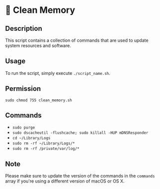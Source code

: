 # 🚽 Clean Memory

## Description
This script contains a collection of commands that are used to update system resources and software.

## Usage
To run the script, simply execute `./script_name.sh`.

## Permission 
`sudo chmod 755 clean_memory.sh`

## Commands
- `sudo purge`
- `sudo dscacheutil -flushcache; sudo killall -HUP mDNSResponder`
- `cd ~/Library/Logs`
- `sudo rm -rf ~/Library/Logs/*`
- `sudo rm -rf /private/var/log/*`

## Note
Please make sure to update the version of the commands in the `commands` array if you're using a different version of macOS or OS X.
